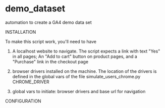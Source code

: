 # demo_dataset
automation to create a GA4 demo data set 

INSTALLATION

To make this script work, you'll need to have 

1) A localhost website to navigate. 
The script expects a link with text "Yes" in all pages; An "Add to cart" button on product pages, and a "Purchase" link in the checkout page

2) browser drivers installed on the machine.
The location of the drivers is defined in the global vars of the file simulate_users_chrome.py
CHROME_DRIVER

3) global vars to initiate: browser drivers and base url for navigation

CONFIGURATION


